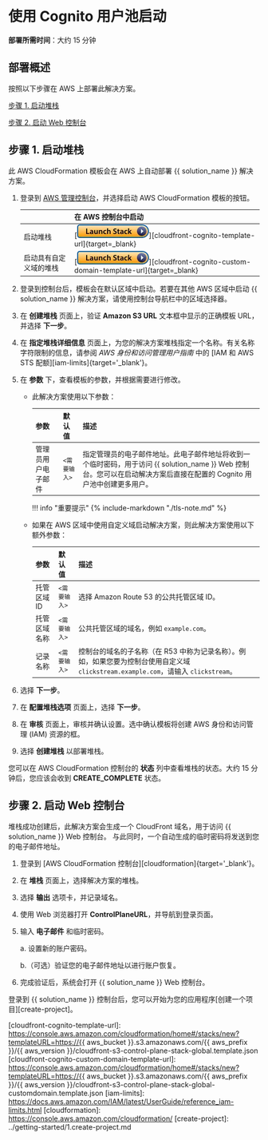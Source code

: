 # 使用 Cognito 用户池启动

**部署所需时间**：大约 15 分钟

## 部署概述

按照以下步骤在 AWS 上部署此解决方案。

[步骤 1. 启动堆栈](#1)

[步骤 2. 启动 Web 控制台](#2-web)

## 步骤 1. 启动堆栈

此 AWS CloudFormation 模板会在 AWS 上自动部署 {{ solution_name }} 解决方案。

1. 登录到 [AWS 管理控制台](https://console.aws.amazon.com/)，并选择启动 AWS CloudFormation 模板的按钮。

    |                             | 在 AWS 控制台中启动                                                                                                                                                                                                                                   |
    |---------------------------------------------------------------------------------------------------------------------------------------------------------------------------------------------------------------------------------------------------------| ------------------------------------------------------------ |
    | 启动堆栈      | [![启动堆栈][launch-stack]][cloudfront-cognito-template-url]{target=_blank}              |
    | 启动具有自定义域的堆栈     | [![启动堆栈][launch-stack]][cloudfront-cognito-custom-domain-template-url]{target=_blank}              |

2. 登录到控制台后，模板会在默认区域中启动。若要在其他 AWS 区域中启动 {{ solution_name }} 解决方案，请使用控制台导航栏中的区域选择器。

3. 在 **创建堆栈** 页面上，验证 **Amazon S3 URL** 文本框中显示的正确模板 URL，并选择 **下一步**。

4. 在 **指定堆栈详细信息** 页面上，为您的解决方案堆栈指定一个名称。有关名称字符限制的信息，请参阅 *AWS 身份和访问管理用户指南* 中的 [IAM 和 AWS STS 配额][iam-limits]{target='_blank'}。

5. 在 **参数** 下，查看模板的参数，并根据需要进行修改。

    - 此解决方案使用以下参数：

        | 参数  | 默认值          | 描述                                                  |
        | ---------- | ---------------- | ------------------------------------------------------------ |
        | 管理员用户电子邮件 | `<需要输入>` | 指定管理员的电子邮件地址。此电子邮件地址将收到一个临时密码，用于访问 {{ solution_name }} Web 控制台。您可以在启动解决方案后直接在配置的 Cognito 用户池中创建更多用户。 |

        !!! info "重要提示"
            {%
            include-markdown "./tls-note.md"
            %}

    - 如果在 AWS 区域中使用自定义域启动解决方案，则此解决方案使用以下额外参数：

        | 参数  | 默认值          | 描述                                                  |
        | ---------- | ---------------- | ------------------------------------------------------------ |
        | 托管区域 ID | `<需要输入>` | 选择 Amazon Route 53 的公共托管区域 ID。 |
        | 托管区域名称 | `<需要输入>` | 公共托管区域的域名，例如 `example.com`。 |
        | 记录名称 | `<需要输入>` | 控制台的域名的子名称（在 R53 中称为记录名称）。例如，如果您要为控制台使用自定义域 `clickstream.example.com`，请输入 `clickstream`。 |

6. 选择 **下一步**。

7. 在 **配置堆栈选项** 页面上，选择 **下一步**。

8. 在 **审核** 页面上，审核并确认设置。选中确认模板将创建 AWS 身份和访问管理 (IAM) 资源的框。

9. 选择 **创建堆栈** 以部署堆栈。

您可以在 AWS CloudFormation 控制台的 **状态** 列中查看堆栈的状态。大约 15 分钟后，您应该会收到 **CREATE_COMPLETE** 状态。

## 步骤 2. 启动 Web 控制台

堆栈成功创建后，此解决方案会生成一个 CloudFront 域名，用于访问 {{ solution_name }} Web 控制台。
与此同时，一个自动生成的临时密码将发送到您的电子邮件地址。

1. 登录到 [AWS CloudFormation 控制台][cloudformation]{target='_blank'}。

2. 在 **堆栈** 页面上，选择解决方案的堆栈。

3. 选择 **输出** 选项卡，并记录域名。

4. 使用 Web 浏览器打开 **ControlPlaneURL**，并导航到登录页面。

5. 输入 **电子邮件** 和临时密码。

    a. 设置新的账户密码。

    b.（可选）验证您的电子邮件地址以进行账户恢复。

6. 完成验证后，系统会打开 {{ solution_name }} Web 控制台。

登录到 {{ solution_name }} 控制台后，您可以开始为您的应用程序[创建一个项目][create-project]。

[launch-stack]: ../images/launch-stack.webp
[cloudfront-cognito-template-url]: https://console.aws.amazon.com/cloudformation/home#/stacks/new?templateURL=https://{{ aws_bucket }}.s3.amazonaws.com/{{ aws_prefix }}/{{ aws_version }}/cloudfront-s3-control-plane-stack-global.template.json
[cloudfront-cognito-custom-domain-template-url]: https://console.aws.amazon.com/cloudformation/home#/stacks/new?templateURL=https://{{ aws_bucket }}.s3.amazonaws.com/{{ aws_prefix }}/{{ aws_version }}/cloudfront-s3-control-plane-stack-global-customdomain.template.json
[iam-limits]: https://docs.aws.amazon.com/IAM/latest/UserGuide/reference_iam-limits.html
[cloudformation]: https://console.aws.amazon.com/cloudformation/
[create-project]: ../getting-started/1.create-project.md
